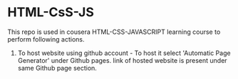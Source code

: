 # HTML-CsS-JS 
This repo is used in cousera HTML-CSS-JAVASCRIPT learning course to perform following actions. 
1. To host website using github account - To host it select 'Automatic Page Generator' under Github pages. link of hosted website is present under same Github page section.


